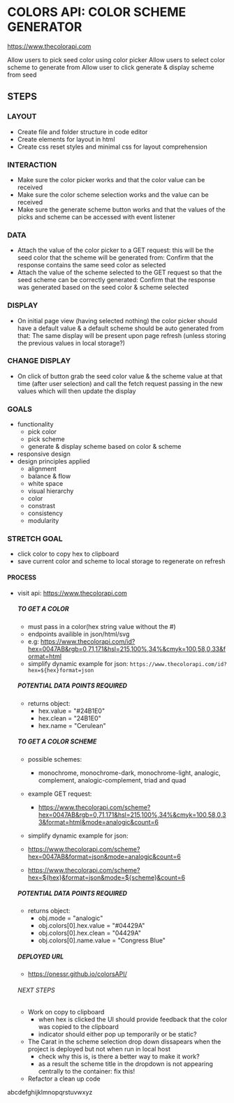 # COLORS API: COLOR SCHEME GENERATOR

https://www.thecolorapi.com

Allow users to pick seed color using color picker
Allow users to select color scheme to generate from
Allow user to click generate & display scheme from seed

## STEPS

### LAYOUT

- Create file and folder structure in code editor
- Create elements for layout in html
- Create css reset styles and minimal css for layout comprehension

### INTERACTION

- Make sure the color picker works and that the color value can be received
- Make sure the color scheme selection works and the value can be received
- Make sure the generate scheme button works and that the values of the picks and scheme can be accessed with event listener

### DATA

- Attach the value of the color picker to a GET request: this will be the seed color that the scheme will be generated from: Confirm that the response contains the same seed color as selected
- Attach the value of the scheme selected to the GET request so that the seed scheme can be correctly generated: Confirm that the response was generated based on the seed color & scheme selected

### DISPLAY

- On initial page view (having selected nothing) the color picker should have a default value & a default scheme should be auto generated from that: The same display will be present upon page refresh (unless storing the previous values in local storage?)

### CHANGE DISPLAY

- On click of button grab the seed color value & the scheme value at that time (after user selection) and call the fetch request passing in the new values which will then update the display

### GOALS

- functionality
  - pick color
  - pick scheme
  - generate & display scheme based on color & scheme
- responsive design
- design principles applied
  - alignment
  - balance & flow
  - white space
  - visual hierarchy
  - color
  - constrast
  - consistency
  - modularity

### STRETCH GOAL

- click color to copy hex to clipboard
- save current color and scheme to local storage to regenerate on refresh

#### PROCESS

- visit api: https://www.thecolorapi.com

  ##### TO GET A COLOR

  - must pass in a color(hex string value without the #)
  - endpoints availible in json/html/svg
  - e.g: https://www.thecolorapi.com/id?hex=0047AB&rgb=0,71,171&hsl=215,100%,34%&cmyk=100,58,0,33&format=html
  - simplify dynamic example for json: `https://www.thecolorapi.com/id?hex=${hex}format=json`

  ##### POTENTIAL DATA POINTS REQUIRED

  - returns object:
    - hex.value = "#24B1E0"
    - hex.clean = "24B1E0"
    - hex.name = "Cerulean"

  ##### TO GET A COLOR SCHEME

  - possible schemes:
    - monochrome, monochrome-dark, monochrome-light, analogic, complement, analogic-complement, triad and quad
  - example GET request:

    - https://www.thecolorapi.com/scheme?hex=0047AB&rgb=0,71,171&hsl=215,100%,34%&cmyk=100,58,0,33&format=html&mode=analogic&count=6

  - simplify dynamic example for json:

  - https://www.thecolorapi.com/scheme?hex=0047AB&format=json&mode=analogic&count=6

  - https://www.thecolorapi.com/scheme?hex=${hex}&format=json&mode=${scheme}&count=6

  ##### POTENTIAL DATA POINTS REQUIRED

  - returns object:
    - obj.mode = "analogic"
    - obj.colors[0].hex.value = "#04429A"
    - obj.colors[0].hex.clean = "04429A"
    - obj.colors[0].name.value = "Congress Blue"

  ##### DEPLOYED URL

  - https://onessr.github.io/colorsAPI/

  ###### NEXT STEPS

  - Work on copy to clipboard
    - when hex is clicked the UI should provide feedback that the color was copied to the clipboard
    - indicator should either pop up temporarily or be static?
  - The Carat in the scheme selection drop down dissapears when the project is deployed but not when run in local host
    - check why this is, is there a better way to make it work?
    - as a result the scheme title in the dropdown is not appearing centrally to the container: fix this!
  - Refactor a clean up code
 
 abcdefghijklmnopqrstuvwxyz
